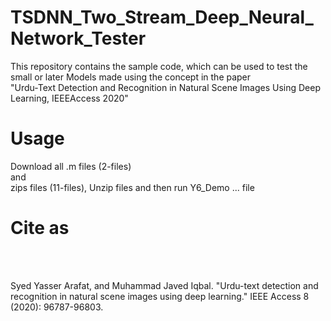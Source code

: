 # TSDNN_Two_Stream_Deep_Neural_Network_Tester
This repository contains the sample code, which can be used to test the small or later Models made using the concept in the paper <br> "Urdu-Text Detection and Recognition in Natural Scene Images Using Deep Learning, IEEEAccess 2020"

# Usage
Download all  .m files (2-files) 
<br>
and 
<br> zips  files (11-files), Unzip files and then run Y6_Demo ... file





# Cite as
<br>
<br>

 Syed Yasser Arafat, and Muhammad Javed Iqbal. "Urdu-text detection and recognition in natural scene images using deep learning." IEEE Access 8 (2020): 96787-96803.
